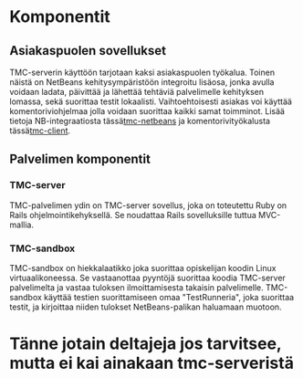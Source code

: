 # Komponentit
## Asiakaspuolen sovellukset
TMC-serverin käyttöön tarjotaan kaksi asiakaspuolen työkalua. Toinen näistä on NetBeans kehitysympäristöön integroitu lisäosa, jonka avulla voidaan ladata, päivittää ja lähettää tehtäviä palvelimelle kehityksen lomassa, sekä suorittaa testit lokaalisti. Vaihtoehtoisesti asiakas voi käyttää komentoriviohjelmaa jolla voidaan suorittaa kaikki samat toimminot. Lisää tietoja NB-integraatiosta tässä[tmc-netbeans](https://github.com/TMCee/tmc-netbeans) ja komentorivityökalusta tässä[tmc-client](https://github.com/TMCee/tmc-client).

## Palvelimen komponentit
### TMC-server
TMC-palvelimen ydin on TMC-server sovellus, joka on toteutettu Ruby on Rails ohjelmointikehyksellä. Se noudattaa Rails sovelluksille tuttua MVC-mallia.

### TMC-sandbox
TMC-sandbox on hiekkalaatikko joka suorittaa opiskelijan koodin Linux virtuaalikoneessa. Se vastaanottaa pyyntöjä suorittaa koodia TMC-server palvelimelta ja vastaa tuloksen ilmoittamisesta takaisin palvelimelle. TMC-sandbox käyttää testien suorittamiseen omaa "TestRunneria", joka suorittaa testit, ja kirjoittaa niiden tulokset NetBeans-palikan haluamaan muotoon.

# Tänne jotain deltajeja jos tarvitsee, mutta ei kai ainakaan tmc-serveristä

